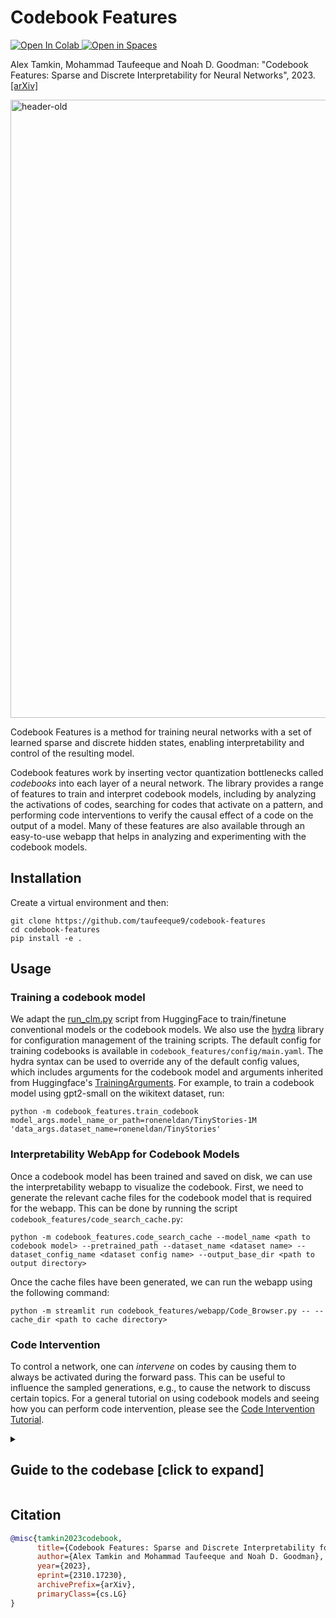 # Codebook Features
<a target="_blank" href="https://colab.research.google.com/github/taufeeque9/codebook-features/blob/main/tutorials/code_intervention.ipynb">
  <img src="https://colab.research.google.com/assets/colab-badge.svg" alt="Open In Colab"/>
</a>
<a target="_blank" href="https://huggingface.co/spaces/taufeeque/codebook-features">
<img src="https://huggingface.co/datasets/huggingface/badges/resolve/main/open-in-hf-spaces-sm-dark.svg", alt="Open in Spaces">
</a>

Alex Tamkin, Mohammad Taufeeque and Noah D. Goodman: "Codebook Features: Sparse and Discrete Interpretability for Neural Networks", 2023. [[arXiv]](https://arxiv.org/abs/2310.17230)

<img width="989" alt="header-old" src="https://github.com/taufeeque9/codebook-features/assets/46495671/c84ce44e-aa7b-4d44-869c-0745ed6ee9f8">


Codebook Features is a method for training neural networks with a set of learned sparse and discrete hidden states, enabling interpretability and control of the resulting model.

Codebook features work by inserting vector quantization bottlenecks called _codebooks_ into each layer of a neural network. The library provides a range of features to train and interpret codebook models, including by analyzing the activations of codes, searching for codes that activate on a pattern, and performing code interventions to verify the causal effect of a code on the output of a model. Many of these features are also available through an easy-to-use webapp that helps in analyzing and experimenting with the codebook models.


## Installation
Create a virtual environment and then:
```
git clone https://github.com/taufeeque9/codebook-features
cd codebook-features
pip install -e .
```

## Usage

### Training a codebook model

We adapt the [run_clm.py](https://github.com/huggingface/transformers/blob/main/examples/pytorch/language-modeling/run_clm.py) script from HuggingFace to train/finetune conventional models or the codebook models. We also use the [hydra](https://hydra.cc/) library for configuration management of the training scripts. The default config for training codebooks is available in `codebook_features/config/main.yaml`. The hydra syntax can be used to override any of the default config values, which includes arguments for the codebook model and arguments inherited from Huggingface's [TrainingArguments](https://huggingface.co/docs/transformers/en/main_classes/trainer#transformers.TrainingArguments). For example, to train a codebook model using gpt2-small on the wikitext dataset, run:
```
python -m codebook_features.train_codebook model_args.model_name_or_path=roneneldan/TinyStories-1M 'data_args.dataset_name=roneneldan/TinyStories'
```

### Interpretability WebApp for Codebook Models

Once a codebook model has been trained and saved on disk, we can use the interpretability webapp to visualize the codebook. First, we need to generate the relevant cache files for the codebook model that is required for the webapp. This can be done by running the script `codebook_features/code_search_cache.py`:
```
python -m codebook_features.code_search_cache --model_name <path to codebook model> --pretrained_path --dataset_name <dataset name> --dataset_config_name <dataset config name> --output_base_dir <path to output directory>
```

Once the cache files have been generated, we can run the webapp using the following command:
```
python -m streamlit run codebook_features/webapp/Code_Browser.py -- --cache_dir <path to cache directory>
```

### Code Intervention

To control a network, one can _intervene_ on codes by causing them to always be activated during the forward pass. This can be useful to influence the sampled generations, e.g., to cause the network to discuss certain topics. For a general tutorial on using codebook models and seeing how you can perform code intervention, please see the [Code Intervention Tutorial](https://github.com/alextamkin/codebook-features/blob/main/tutorials/code_intervention.ipynb).


<details>
<summary>
<h2>Guide to the codebase [click to expand] </h2>
</summary>

### Codebook Model

`codebook_features/models` is the main module used to define codebooks. It has the following classes:
- `CodebookLayer`: defines a `torch.nn.Module` that implements the codebook layer. It takes in arguments like `num_codes`, `dim`, `snap_fn` `kcodes` that define the codebook. It provides various functionalities including logging methods, hook function that can disable specific codes during inference, etc.
  - `GroupCodebookLayer`: defines a `torch.nn.Module` that implements a group of codebook layer each of which are applied to a different part of the input vector. This is useful for applying a group of codebooks on the attention head outputs of a transformer model.
- `CodebookWrapper`: is an abstract class to wrap a codebook around any `torch.nn.Module`. It takes in the `module_layer`, `codebook_cls`, and arguments for the codebook class to instantiate the codebook layer. The wrapper provides a `snap` boolean field that can be used to enable/disable the codebook layer.
  - `TransformerLayerWrapper`: subclasses `CodebookWrapper` to wrap a codebook around a transformer layer, i.e. a codebook is applied on the output of the a whole transformer block.
  - `MLPWrapper`: subclasses `CodebookWrapper` to wrap a codebook around an MLP layer, i.e. a codebook is applied on the output of the MLP block.
- `CodebookModelConfig`: defines the config to be used by a codebook model. It contains important parameters like `codebook_type`, `num_codes`, `num_codebooks`, `layers_to_snap`, `similarity_metric`, `codebook_at`, etc.
- `CodebookModel`: defines the abstract base class for a codebook model. It takes in a neural network model through the `model` argument and the config through the `config` argument and return a codebook model.
  - `GPT2CodebookModel`: subclasses `CodebookModel` to define a codebook model specifically for GPT2.
  - `GPTNeoCodebookModel`: subclasses `CodebookModel` to define a codebook model specifically for GPTNeo.
  - `GPTNeoXCodebookModel`: subclasses `CodebookModel` to define a codebook model specifically for GPTNeoX.
  - `HookedTransformerCodebookModel`: subclasses `CodebookModel` to define a codebook model for any transformer model defined using the `HookedTransformer` class of `transformer_lens`. This is mostly while interpreting the codebooks while the other classes are used for training the codebook models. The `convert_to_hooked_model()` function can be used to convert a trained codebook model to a `HookedTransformerCodebookModel`.

### Codebook Training
The `codebook_features/train_codebook.py` script is used to train a codebook model based on a causal language model. We use the `run_clm.py` script provided by the transformers library for training. It can take in a dataset name available in the [datasets](https://huggingface.co/datasets) library or a custom dataset. The default arguments for the training script is available in `codebook_features/config/main.yaml`. The hydra syntax can be used to override any of the default config values.

### TokFSM Experiment
The `codebook_features/train_fsm_model.py` script provides an algorithmic sequence modeling task to analyse the codebook models. The task is to predict the next element in a sequence of numbers generated using a Finite State Machine (FSM). The `train_fsm_model/FSM` class defines the FSM by taking in the number of states through `N`, the number of outbound edges from each state through `edges`, and the base in which to represent the state using `representation_base`. The `train_fsm_model/TokFSMDataset` class defines an iterable torch dataset using the FSM that generates the dataset on the fly. The `train_fsm_model/TokFSMModelTrainer` provides additional logging feature specific to the fsm models like logging the transition accuracy of a model.

The `codebook_features/train_fsm_model.py` script can be used to train a codebook model on the TokFSM dataset. The syntax for the arguments and training procedure is similar to the `train_codebook.py` script. The default arguments for the training script is available in `codebook_features/config/fsm_main.yaml`.



For tutorials on how to use the library, please see the [Codebook Features Tutorials](https://github.com/alextamkin/codebook-features/tree/main/tutorials).

</details>


## Citation

```bibtex
@misc{tamkin2023codebook,
      title={Codebook Features: Sparse and Discrete Interpretability for Neural Networks},
      author={Alex Tamkin and Mohammad Taufeeque and Noah D. Goodman},
      year={2023},
      eprint={2310.17230},
      archivePrefix={arXiv},
      primaryClass={cs.LG}
}
```
